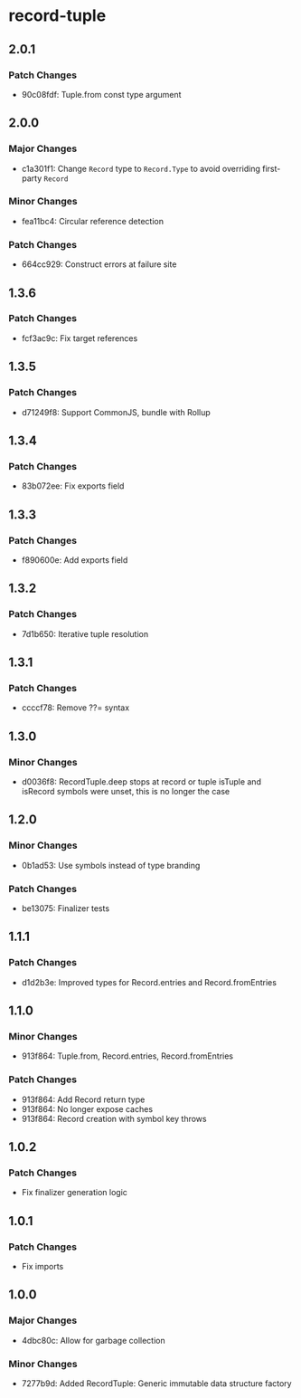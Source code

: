 # record-tuple

## 2.0.1

### Patch Changes

- 90c08fdf: Tuple.from const type argument

## 2.0.0

### Major Changes

- c1a301f1: Change `Record` type to `Record.Type` to avoid overriding first-party `Record`

### Minor Changes

- fea11bc4: Circular reference detection

### Patch Changes

- 664cc929: Construct errors at failure site

## 1.3.6

### Patch Changes

- fcf3ac9c: Fix target references

## 1.3.5

### Patch Changes

- d71249f8: Support CommonJS, bundle with Rollup

## 1.3.4

### Patch Changes

- 83b072ee: Fix exports field

## 1.3.3

### Patch Changes

- f890600e: Add exports field

## 1.3.2

### Patch Changes

- 7d1b650: Iterative tuple resolution

## 1.3.1

### Patch Changes

- ccccf78: Remove ??= syntax

## 1.3.0

### Minor Changes

- d0036f8: RecordTuple.deep stops at record or tuple
  isTuple and isRecord symbols were unset, this is no longer the case

## 1.2.0

### Minor Changes

- 0b1ad53: Use symbols instead of type branding

### Patch Changes

- be13075: Finalizer tests

## 1.1.1

### Patch Changes

- d1d2b3e: Improved types for Record.entries and Record.fromEntries

## 1.1.0

### Minor Changes

- 913f864: Tuple.from, Record.entries, Record.fromEntries

### Patch Changes

- 913f864: Add Record return type
- 913f864: No longer expose caches
- 913f864: Record creation with symbol key throws

## 1.0.2

### Patch Changes

- Fix finalizer generation logic

## 1.0.1

### Patch Changes

- Fix imports

## 1.0.0

### Major Changes

- 4dbc80c: Allow for garbage collection

### Minor Changes

- 7277b9d: Added RecordTuple: Generic immutable data structure factory
